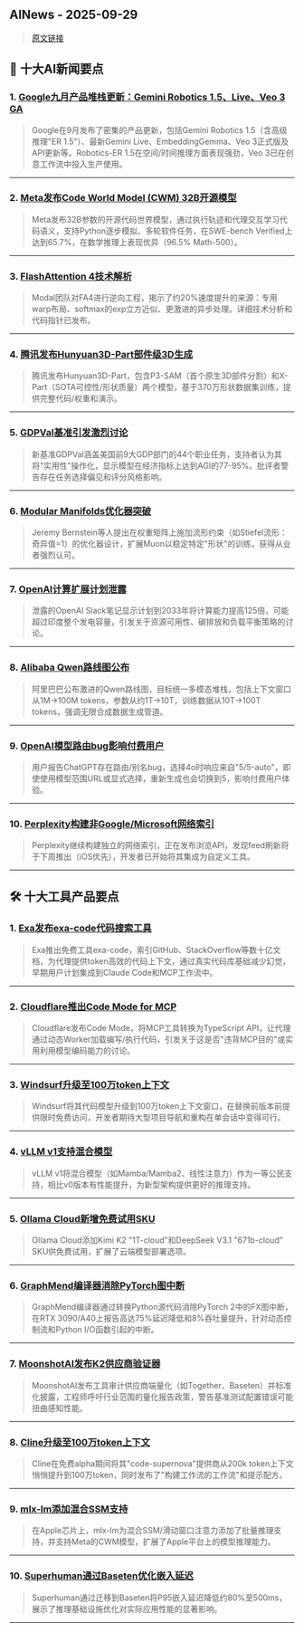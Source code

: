 ## AINews - 2025-09-29

> [原文链接](https://news.smol.ai/issues/25-09-26-not-much/)

## 📰 十大AI新闻要点

### 1. [Google九月产品堆栈更新：Gemini Robotics 1.5、Live、Veo 3 GA](https://twitter.com/osanseviero/status/1971468195308712431)
> Google在9月发布了密集的产品更新，包括Gemini Robotics 1.5（含高级推理"ER 1.5"）、最新Gemini Live、EmbeddingGemma、Veo 3正式版及API更新等。Robotics-ER 1.5在空间/时间推理方面表现强劲，Veo 3已在创意工作流中投入生产使用。

---

### 2. [Meta发布Code World Model (CWM) 32B开源模型](https://twitter.com/TheTuringPost/status/1971697629697659099)
> Meta发布32B参数的开源代码世界模型，通过执行轨迹和代理交互学习代码语义，支持Python逐步模拟、多轮软件任务，在SWE-bench Verified上达到65.7%，在数学推理上表现优异（96.5% Math-500）。

---

### 3. [FlashAttention 4技术解析](https://twitter.com/charles_irl/status/1971587871237898482)
> Modal团队对FA4进行逆向工程，揭示了约20%速度提升的来源：专用warp布局、softmax的exp立方近似、更激进的异步处理。详细技术分析和代码指针已发布。

---

### 4. [腾讯发布Hunyuan3D-Part部件级3D生成](https://twitter.com/TencentHunyuan/status/1971491034044694798)
> 腾讯发布Hunyuan3D-Part，包含P3-SAM（首个原生3D部件分割）和X-Part（SOTA可控性/形状质量）两个模型，基于370万形状数据集训练，提供完整代码/权重和演示。

---

### 5. [GDPVal基准引发激烈讨论](https://twitter.com/Smol_AI/status/1971426804826267994)
> 新基准GDPVal涵盖美国前9大GDP部门的44个职业任务，支持者认为其将"实用性"操作化，显示模型在经济指标上达到AGI的77-95%。批评者警告存在任务选择偏见和评分风格影响。

---

### 6. [Modular Manifolds优化器突破](https://twitter.com/thinkymachines/status/1971623409873244462)
> Jeremy Bernstein等人提出在权重矩阵上施加流形约束（如Stiefel流形：奇异值=1）的优化器设计，扩展Muon以稳定特定"形状"的训练，获得从业者强烈认可。

---

### 7. [OpenAI计算扩展计划泄露](https://x.com/petergostev/status/1971620427039703465)
> 泄露的OpenAI Slack笔记显示计划到2033年将计算能力提高125倍，可能超过印度整个发电容量，引发关于资源可用性、碳排放和负载平衡策略的讨论。

---

### 8. [Alibaba Qwen路线图公布](https://www.reddit.com/r/LocalLLaMA/comments/1nq182d/alibaba_just_unveiled_their_qwen_roadmap_the/)
> 阿里巴巴公布激进的Qwen路线图，目标统一多模态堆栈，包括上下文窗口从1M→100M tokens，参数从约1T→10T，训练数据从10T→100T tokens，强调无限合成数据生成管道。

---

### 9. [OpenAI模型路由bug影响付费用户](https://www.reddit.com/r/ChatGPT/comments/1nqso2x/4o_glitch_report_it/)
> 用户报告ChatGPT存在路由/别名bug，选择4o时响应来自"5/5-auto"，即使使用模型范围URL或显式选择，重新生成也会切换到5，影响付费用户体验。

---

### 10. [Perplexity构建非Google/Microsoft网络索引](https://twitter.com/AravSrinivas/status/1971438329460867413)
> Perplexity继续构建独立的网络索引，正在发布浏览API，发现feed刷新将于下周推出（iOS优先），开发者已开始将其集成为自定义工具。

---

## 🛠️ 十大工具产品要点

### 1. [Exa发布exa-code代码搜索工具](https://x.com/ExaAILabs/status/1971264749062193588)
> Exa推出免费工具exa-code，索引GitHub、StackOverflow等数十亿文档，为代理提供token高效的代码上下文，通过真实代码库基础减少幻觉，早期用户计划集成到Claude Code和MCP工作流中。

---

### 2. [Cloudflare推出Code Mode for MCP](https://blog.cloudflare.com/code-mode/)
> Cloudflare发布Code Mode，将MCP工具转换为TypeScript API，让代理通过动态Worker加载编写/执行代码，引发关于这是否"违背MCP目的"或实用利用模型编码能力的讨论。

---

### 3. [Windsurf升级至100万token上下文](https://x.com/windsurf/status/1971665384735637848)
> Windsurf将其代码模型升级到100万token上下文窗口，在替换前版本前提供限时免费访问，开发者期待大型项目导航和重构在单会话中变得可行。

---

### 4. [vLLM v1支持混合模型](https://twitter.com/RedHat_AI/status/1971569727844876350)
> vLLM v1将混合模型（如Mamba/Mamba2、线性注意力）作为一等公民支持，相比v0版本有性能提升，为新型架构提供更好的推理支持。

---

### 5. [Ollama Cloud新增免费试用SKU](https://twitter.com/ollama/status/1971750071483167010)
> Ollama Cloud添加Kimi K2 "1T-cloud"和DeepSeek V3.1 "671b-cloud" SKU供免费试用，扩展了云端模型部署选项。

---

### 6. [GraphMend编译器消除PyTorch图中断](https://arxiv.org/abs/2509.16248)
> GraphMend编译器通过转换Python源代码消除PyTorch 2中的FX图中断，在RTX 3090/A40上报告高达75%延迟降低和8%吞吐量提升，针对动态控制流和Python I/O函数引起的中断。

---

### 7. [MoonshotAI发布K2供应商验证器](https://github.com/MoonshotAI/K2-Vendor-Verfier)
> MoonshotAI发布工具审计供应商端量化（如Together、Baseten）并标准化披露，工程师呼吁行业范围的量化报告政策，警告基准测试配置错误可能扭曲感知性能。

---

### 8. [Cline升级至100万token上下文](https://twitter.com/cline/status/1971660202387951962)
> Cline在免费alpha期间将其"code-supernova"提供商从200k token上下文悄悄提升到100万token，同时发布了"构建工作流的工作流"和提示配方。

---

### 9. [mlx-lm添加混合SSM支持](https://twitter.com/awnihannun/status/1971763001880670213)
> 在Apple芯片上，mlx-lm为混合SSM/滑动窗口注意力添加了批量推理支持，并支持Meta的CWM模型，扩展了Apple平台上的模型推理能力。

---

### 10. [Superhuman通过Baseten优化嵌入延迟](https://twitter.com/basetenco/status/1971683977242259623)
> Superhuman通过迁移到Baseten将P95嵌入延迟降低约80%至500ms，展示了推理基础设施优化对实际应用性能的显著影响。

---